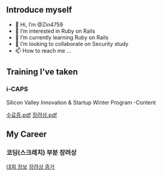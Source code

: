 ## Introduce myself
- 👋 Hi, I’m @Zin4759
- 👀 I’m interested in Ruby on Rails
- 🌱 I’m currently learning Ruby on Rails
- 💞️ I’m looking to collaborate on Security study
- 📫 How to reach me ...


## Training I've taken
### i-CAPS
 Silicon Valley Innovation & Startup Winter Program
 -Content

[수료증.pdf](https://github.com/Zin4759/Zin4759/files/11718260/default.pdf)
[장려상.pdf](https://github.com/Zin4759/Zin4759/files/11718261/4.Outstanding.pdf)

## My Career

### 코딩(스크레치) 부분 장려상
[대회 정보](https://github.com/Zin4759/Zin4759/assets/74270202/dd859952-3ae2-460c-a58e-439efcacdb78)
[장려상 증거](https://github.com/Zin4759/Zin4759/assets/74270202/183de468-5618-491b-adb8-a41380915df1)


<!---
Zin4759/Zin4759 is a ✨ special ✨ repository because its `README.md` (this file) appears on your GitHub profile.
You can click the Preview link to take a look at your changes.
--->
